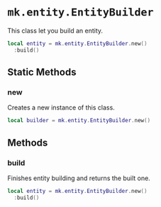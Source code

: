 # `mk.entity.EntityBuilder`

This class let you build an entity.

```lua
local entity = mk.entity.EntityBuilder.new()
  :build()
```

## Static Methods

### new

Creates a new instance of this class.

```lua
local builder = mk.entity.EntityBuilder.new()
```

## Methods

### build

Finishes entity building and returns the built one.

```lua
local entity = mk.entity.EntityBuilder.new()
  :build()
```
